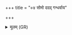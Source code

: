 +++
title = "०४ सोमो ददद् गन्धर्वाय"

+++
<details><summary>मूलम् (GR)</summary>

सोमो ददद् गन्धर्वाय  
गन्धर्वो ददद् अग्नये ।  
रयिं च पुत्रांश् चादाद्  
अग्निर् मह्यम् अथो इमाम् ॥
</details>